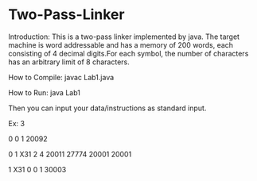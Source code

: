 # Two-Pass-Linker

Introduction:
This is a two-pass linker implemented by java. The target machine is word addressable and has a memory of 200 words, each consisting of 4 decimal digits.For each symbol, the number of characters has an arbitrary limit of 8 characters.

How to Compile:
javac Lab1.java

How to Run:
java Lab1

Then you can input your data/instructions as standard input.

Ex:
3

0
0
1  20092

0
1  X31 2
4  20011  27774  20001  20001

1  X31 0
0
1  30003
